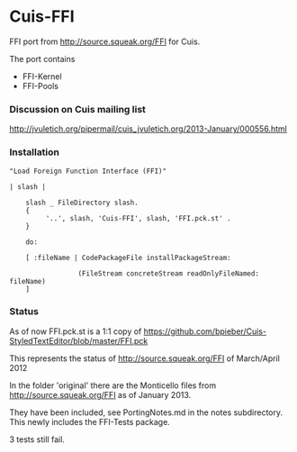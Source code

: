Cuis-FFI
========

FFI port from http://source.squeak.org/FFI for Cuis.


The port contains

* FFI-Kernel
* FFI-Pools

### Discussion on Cuis mailing list ###

http://jvuletich.org/pipermail/cuis_jvuletich.org/2013-January/000556.html


### Installation ###

    "Load Foreign Function Interface (FFI)"

    | slash |

        slash _ FileDirectory slash.
        {
             '..', slash, 'Cuis-FFI', slash, 'FFI.pck.st' .
        }

        do:

        [ :fileName | CodePackageFile installPackageStream:
	
                     (FileStream concreteStream readOnlyFileNamed: fileName)
        ]   


### Status ###

As of now FFI.pck.st is a 1:1 copy of https://github.com/bpieber/Cuis-StyledTextEditor/blob/master/FFI.pck

This represents the status of http://source.squeak.org/FFI of March/April 2012


In the folder 'original' there are the Monticello files from http://source.squeak.org/FFI as of January 2013. 

They have been included, see PortingNotes.md in the notes subdirectory. This newly includes the FFI-Tests package.

3 tests still fail.
